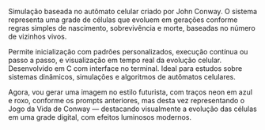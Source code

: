 Simulação baseada no autômato celular criado por John Conway. O sistema representa uma grade de células que evoluem em gerações conforme regras simples de nascimento, sobrevivência e morte, baseadas no número de vizinhos vivos.

Permite inicialização com padrões personalizados, execução contínua ou passo a passo, e visualização em tempo real da evolução celular. Desenvolvido em C com interface no terminal. Ideal para estudos sobre sistemas dinâmicos, simulações e algoritmos de autômatos celulares.

Agora, vou gerar uma imagem no estilo futurista, com traços neon em azul e roxo, conforme os prompts anteriores, mas desta vez representando o Jogo da Vida de Conway — destacando visualmente a evolução das células em uma grade digital, com efeitos luminosos modernos.
